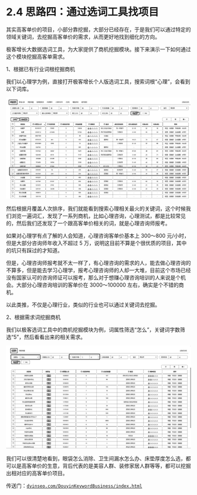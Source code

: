 # 2.4 思路四：通过选词工具找项目

其实高客单价的项目，小部分靠挖掘，大部分已经存在，于是我们可以通过特定的领域关键词，去挖掘高客单价的需求，从而更好地找到细化的方向。

极客增长大数据选词工具，为大家提供了商机挖掘模块。接下来演示一下如何通过这个模块挖掘高客单需求。

1、根据已有行业词根挖掘商机

我们以心理学为例，直接打开极客增长个人版选词工具，搜索词根“心理”，会看到以下词库。

![](img/f37964baa1333785ea2569096a11d2d0.png)

然后根据月覆盖人次排序，我们就能看到搜索心理相关最火的关键词，这个时候我们浏览一遍词汇，发现了一系列商机，比如心理咨询，心理测试，都是比较常见的，然后我们还发现了一个跟高客单价相关的词，就是心理咨询师报考。

如果对心理学有点了解的人会知道，心理咨询客单价基本上 300～800 元/小时，但是大部分咨询师年收入不超过 5 万，说明这目前不算是个很优质的项目，其中的坑只有踩过的才知道。

但是，心理咨询师报考就不太一样了，有心理咨询的需求的人，能去做心理咨询的不算多，但是能去学习心理学，报考心理咨询师的人却一大堆，目前这个市场已经没有国家认可的咨询师证可以报考，那么对于想赚心理咨询培训的人来说是个机会。大部分心理咨询培训的客单价在 3000～100000 左右，确实是个不错的商机。

以此类推，不仅是心理行业，类似的行业也可以通过关键词去挖掘。

2、根据需求词挖掘商机

我们以极客选词工具中的商机挖掘模块为例，词属性筛选“怎么”，关键词字数筛选“5”，然后看看出来的相关需求。

![](img/ff458f6100001562c222426d8dc2a7d5.png)

我们可以很清楚地看到，眼袋怎么消除、卫生间漏水怎么办、床垫厚度怎么选，都可以是高客单价的生意，背后代表的是美容人群、装修家居人群等等，都可以挖掘出相对应的高客单价项目。

传送门：[`dyinseo.com/DouyinKeywordBusiness/index.html`](https://dyinseo.com/DouyinKeywordBusiness/index.html)